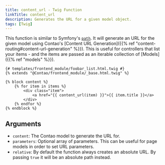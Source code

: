 ```yaml
---
title: content_url - Twig Function
linkTitle: content_url
description: Generates the URL for a given model object.
tags: [Twig]
---
```


This function is similar to Symfony's [`path`](https://symfony.com/doc/current/reference/twig_reference.html#path).
It will generate an URL for the given model using Contao's
[Content URL Generation]({{% ref "content-routing#content-url-generation" %}}). This is useful for controllers that list
your items - and the items are passed as an iterable collection of [Models]({{% ref "models" %}}).

```twig
{# templates/frontend_module/foobar_list.html.twig #}
{% extends "@Contao/frontend_module/_base.html.twig" %}

{% block content %}
    {% for item in items %}
        <div class="item">
            <a href="{{ content_url(item) }}">{{ item.title }}</a>
        </div>
    {% endfor %}
{% endblock %}
```

## Arguments

* `content`: The Contao model to generate the URL for.
* `parameters`: Optional array of parameters. This can be useful for page models in order to set URL parameters.
* `relative`: By default the function always creates an absolute URL. By passing `true` it will be an absolute path instead.
